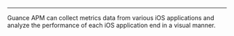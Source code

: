 ---

Guance APM can collect metrics data from various iOS applications and analyze the performance of each iOS application end in a visual manner.